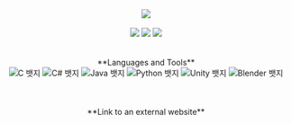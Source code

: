 <div align="center">
  <img src="https://capsule-render.vercel.app/api?type=waving&color=0:ed9d0b,100:f94001&height=180&section=header&text=Hello%20👋%20Nice%20to%20meet%20you!&fontSize=32&animation=fadeIn&fontAlignY=40&fontColor=ffffff"/>
<br>
<br>
<div align="center">
    <img src="https://github-profile-summary-cards.vercel.app/api/cards/profile-details?username=Po0411&theme=radical" />
    <img src="http://github-profile-summary-cards.vercel.app/api/cards/repos-per-language?username=Po0411&theme=radical&exclude={exclude}" />
    <img src="http://github-profile-summary-cards.vercel.app/api/cards/stats?username=Po0411&theme=radical" />
</div>
<br>
<br>
<div align="center">
  **Languages and Tools**
  <div class="badge-container">
    <img class="badge" src="https://img.shields.io/badge/c-A8B9CC?style=for-the-badge&logo=c&logoColor=white" alt="C 뱃지">
    <img src="https://img.shields.io/badge/C%23-239120?style=for-the-badge&logo=c-sharp&logoColor=white" alt="C# 뱃지">
    <img src="https://img.shields.io/badge/Java-007396?style=for-the-badge&logo=java&logoColor=white" alt="Java 뱃지">
    <img src="https://img.shields.io/badge/Python-3776AB?style=for-the-badge&logo=python&logoColor=white" alt="Python 뱃지">
    <img src="https://img.shields.io/badge/Unity-000000?style=for-the-badge&logo=unity&logoColor=white" alt="Unity 뱃지">
    <img src="https://img.shields.io/badge/Blender-F5792A?style=for-the-badge&logo=blender&logoColor=white" alt="Blender 뱃지">
  </div>
</div>
<br>
<br>
<br>
<div align="center">
  **Link to an external website**
</div>

<br>
